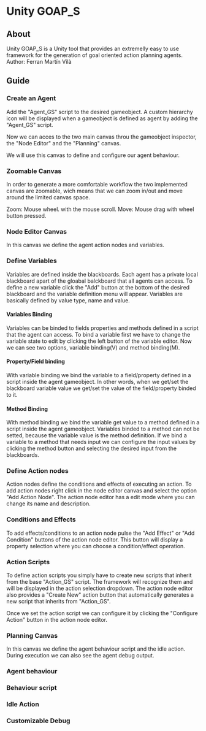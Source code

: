 # Unity GOAP_S
## About
Unity GOAP_S is a Unity tool that provides an extremelly easy to use framework for the generation of goal oriented action planning agents.
Author: Ferran Martín Vilà

## Guide
### Create an Agent
Add the "Agent_GS" script to the desired gameobject. A custom hierarchy icon will be displayed when a gameobject is defined as agent by adding the "Agent_GS" script. 

Now we can acces to the two main canvas throu the gameobject inspector, the "Node Editor" and the "Planning" canvas.

We will use this canvas to define and configure our agent behaviour.

### Zoomable Canvas
In order to generate a more comfortable workflow the two implemented canvas are zoomable, wich means that we can zoom in/out and move around the limited canvas space.

Zoom: Mouse wheel. with the mouse scroll.
Move: Mouse drag with wheel button pressed.

### Node Editor Canvas
In this canvas we define the agent action nodes and variables.

### Define Variables
Variables are defined inside the blackboards. Each agent has a private local blackboard apart of the gloabal balckboard that all agents can access. To define a new variable click the "Add" button at the bottom of the desired blackboard and the variable definition menu will appear. Variables are basically defined by value type, name and value.

#### Variables Binding
Variables can be binded to fields properties and methods defined in a script that the agent can access. To bind a variable first we have to change the variable state to edit by clicking the left button of the variable editor. Now we can see two options, variable binding(V) and method binding(M). 
#### Property/Field binding
With variable binding we bind the variable to a field/property defined in a script inside the agent gameobject. In other words, when we get/set the blackboard variable value we get/set the value of the field/property binded to it.

#### Method Binding
With method binding we bind the variable get value to a method defined in a script inside the agent gameobject. Variables binded to a method can not be setted, because the variable value is the method definition. If we bind a variable to a method that needs input we can configure the input values by clicking the method button and selecting the desired input from the blackboards.

### Define Action nodes
Action nodes define the conditions and effects of executing an action. To add action nodes right click in the node editor canvas and select the option "Add Action Node". The action node editor has a edit mode where you can change its name and description. 

### Conditions and Effects
To add effects/conditions to an action node pulse the "Add Effect" or "Add Condition" buttons of the action node editor. This button will display a property selection where you can choose a condition/effect operation.

### Action Scripts
To define action scripts you simply have to create new scripts that inherit from the base "Action_GS" script. The framework will recognize them and will be displayed in the action selection dropdown. The action node editor also provides a "Create New" action button that automatically generates a new script that inherits from "Action_GS".

Once we set the action script we can configure it by clicking the "Configure Action" button in the action node editor.

### Planning Canvas
In this canvas we define the agent behaviour script and the idle action. During execution we can also see the agent debug output.

### Agent behaviour
### Behaviour script
### Idle Action

### Customizable Debug
